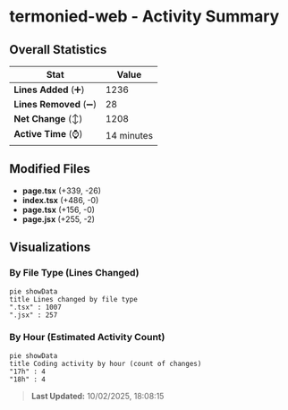 # termonied-web - Activity Summary 

## Overall Statistics

| Stat                   | Value                                                             |
| ---------------------- | ----------------------------------------------------------------- |
| **Lines Added** (➕)   | 1236                                          |
| **Lines Removed** (➖) | 28                                        |
| **Net Change** (↕)    | 1208                |
| **Active Time** (⌚)   | 14 minutes |


## Modified Files
- **page.tsx** (+339, -26)
- **index.tsx** (+486, -0)
- **page.tsx** (+156, -0)
- **page.jsx** (+255, -2)

## Visualizations

### By File Type (Lines Changed)

```mermaid
pie showData
title Lines changed by file type
".tsx" : 1007
".jsx" : 257
```

### By Hour (Estimated Activity Count)

```mermaid
pie showData
title Coding activity by hour (count of changes)
"17h" : 4
"18h" : 4
```


> **Last Updated:** 10/02/2025, 18:08:15